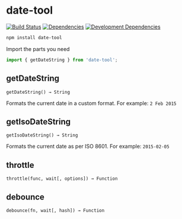 # date-tool

[![Build Status](https://travis-ci.org/JannesMeyer/date-tool.svg?branch=master)](https://travis-ci.org/JannesMeyer/date-tool)
[![Dependencies](https://david-dm.org/JannesMeyer/date-tool.svg)](https://david-dm.org/JannesMeyer/date-tool)
[![Development Dependencies](https://david-dm.org/JannesMeyer/date-tool/dev-status.svg)](https://david-dm.org/JannesMeyer/date-tool#info=devDependencies)

~~~bash
npm install date-tool
~~~

Import the parts you need

~~~js
import { getDateString } from 'date-tool';
~~~

## getDateString

	getDateString() → String

Formats the current date in a custom format. For example: `2 Feb 2015`

## getIsoDateString

	getIsoDateString() → String

Formats the current date as per ISO 8601. For example: `2015-02-05`

## throttle

	throttle(func, wait[, options]) → Function

## debounce

	debounce(fn, wait[, hash]) → Function
